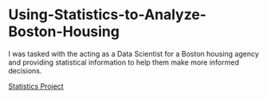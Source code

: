 # Using-Statistics-to-Analyze-Boston-Housing
I was tasked with the acting as a Data Scientist for a Boston housing agency and providing statistical information to help them make more informed decisions. 

[Statistics Project](https://dataplatform.cloud.ibm.com/analytics/notebooks/v2/7e28dbc6-872d-4a8d-87f3-e98bbc1ee5b9/view?access_token=7abf5b1a530218ca2e2a1733d362099f59f7e0796e99b5f873f275d759ed8373)
